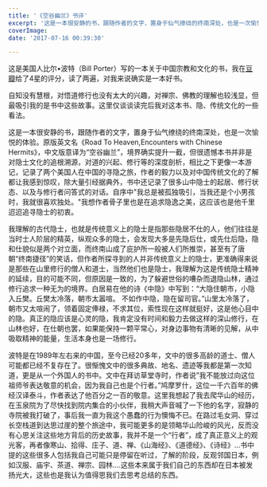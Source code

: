 ```yaml
---
title: '《空谷幽兰》书评'
excerpt: '这是一本很安静的书，跟随作者的文字，置身于仙气缭绕的终南深处，也是一次愉悦的体验。原版英文名《Road To Heaven,Encounters with Chinese Hermits》，中文版意译为“空谷幽兰”，境界确实提升一截'
coverImage:
date: '2017-07-16 00:39:30'

---
```


这是美国人比尔•波特（Bill Porter）写的一本关于中国宗教和文化的书，我在[豆瓣](https://book.douban.com/subject/3566368/)给了4星的评分，读了两遍，对我来说确实是一本好书。  

自知没有慧根，对悟道修行也没有太大的兴趣，对禅宗、佛教的理解也较浅显，但最吸引我的是书中这些故事。这里仅谈谈读完后我对这本书、隐、传统文化的一些看法。

这是一本很安静的书，跟随作者的文字，置身于仙气缭绕的终南深处，也是一次愉悦的体验。原版英文名《Road To Heaven,Encounters with Chinese Hermits》，中文版意译为“空谷幽兰”，境界确实提升一截，但很遗憾本书并非是对隐士文化的追根溯源，对道的兴起、修行等的深度剖析，相比之下更像一本游记，记录了两个美国人在中国的寻隐之旅，作者的毅力以及对中国传统文化的了解都让我感到惊叹，除大量引经据典外，书中还记录了很多山中隐士的起居、修行状态、以及与修行者问答式的对话。自序中"我总是被孤独吸引，当我还是个小男孩时，我就很喜欢独处。"我想作者骨子里也是在追求隐逸之美，这应该也是他千里迢迢追寻隐士的初衷。

我理解的古代隐士，也就是传统意义上的隐士是指那些隐居不仕的人，他们往往是当时士人阶层的精英，纵观众多的隐士，会发现大多是先隐后仕，或先仕后隐，隐和仕貌似是两个对立面，而终南山成了庇护所一般被人们所推崇，甚至有了唐朝“终南捷径”的笑话，但作者所探寻到的人并非传统意义上的隐士，更准确得来说是那些在山里修行的僧人和道士，当然他们也是隐士，我理解为这是传统隐士精神的延续，目的可能不同，但原因是一致的，为了躲避世俗的嘈杂而退隐山林，通过修行追求一种无为的境界。白居易在他的诗《中隐》中写到：“大隐住朝市，小隐入丘樊。丘樊太冷落，朝市太嚣喧。  不如作中隐，隐在留司官。”山里太冷落了，朝市又太喧闹了，领着固定俸禄，不求其位，索性现在这样就挺好，这是他心目中的隐。真正的隐应该是心灵的隐，我肯定没有时间和毅力去做这样的深山修行，在山林也好，在仕朝也罢，如果能保持一颗平常心，对身边事物有清晰的见解，从中吸取精神的能量，生活本身也是一场修行。

波特是在1989年左右来的中国，至今已经20多年，文中的很多高龄的道士、僧人可能都已经不复存在了。很惭愧文中的很多典故、地名、遗迹等我都是第一次知道，更是从一个外国人的书中。文中在拜访草堂寺时，作者说”我不能放过向这位祖师爷表达敬意的机会，因为我自己也是个行者。”鸠摩罗什，这位一千六百年的佛经汉译泰斗，作者表达了他百分之一百的敬意。这里我想起了我去爬华山的经历，在玉泉院为了尽快找到院内集合的小伙伴，我稍大声音喊了一下他的名字，寂静的寺院被我打破了，事后我一直为我这个愚蠢的行为懊悔不已。在路过毛女洞、穿过长空栈道到达思过崖的整个旅途中，我可能更多的是领略华山险峻的风光，反而没有心思关注这些地方背后的历史故事，我并不是一个“行者”，成了真正意义上的观光客，再者像寒山、拾得、庄子、道、禅、《山海经》、《道德经》、《诗经》...书中提的这些很多人包括我自己可能只是停留在听过，了解的阶段，反观邻国日本，例如汉服、庙宇、茶道、禅宗、园林....这些本来属于我们自己的东西却在日本被发扬光大，这些也是我认为值得思我们去思考总结的东西。

